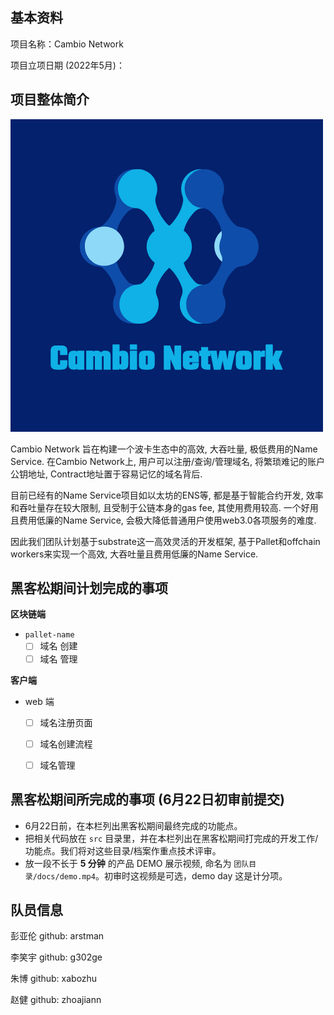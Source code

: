 ## 基本资料

项目名称：Cambio Network

项目立项日期 (2022年5月)：

## 项目整体简介

![Cambio Network](assets/cambio-network-logo.png)


Cambio Network 旨在构建一个波卡生态中的高效, 大吞吐量, 极低费用的Name Service.
在Cambio Network上, 用户可以注册/查询/管理域名, 将繁琐难记的账户公钥地址, Contract地址置于容易记忆的域名背后.

目前已经有的Name Service项目如以太坊的ENS等, 都是基于智能合约开发, 效率和吞吐量存在较大限制, 且受制于公链本身的gas fee, 其使用费用较高.
一个好用且费用低廉的Name Service, 会极大降低普通用户使用web3.0各项服务的难度.

因此我们团队计划基于substrate这一高效灵活的开发框架, 基于Pallet和offchain workers来实现一个高效, 大吞吐量且费用低廉的Name Service.


## 黑客松期间计划完成的事项


**区块链端**

- `pallet-name`
  - [ ] 域名 创建
  - [ ] 域名 管理

**客户端**

- web 端
  - [ ] 域名注册页面
  - [ ] 域名创建流程
  - [ ] 域名管理


## 黑客松期间所完成的事项 (6月22日初审前提交)

- 6月22日前，在本栏列出黑客松期间最终完成的功能点。
- 把相关代码放在 `src` 目录里，并在本栏列出在黑客松期间打完成的开发工作/功能点。我们将对这些目录/档案作重点技术评审。
- 放一段不长于 **5 分钟** 的产品 DEMO 展示视频, 命名为 `团队目录/docs/demo.mp4`。初审时这视频是可选，demo day 这是计分项。

## 队员信息

彭亚伦  github: arstman


李笑宇  github: g302ge


朱博 github: xabozhu


赵健    github: zhoajiann

